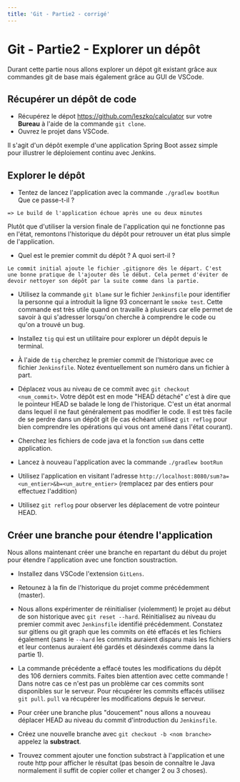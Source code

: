 ```yaml
---
title: 'Git - Partie2 - corrigé'
---
```


# Git - Partie2 - Explorer un dépôt

Durant cette partie nous allons explorer un dépot git existant grâce aux commandes git de base mais également grâce au GUI de VSCode.

## Récupérer un dépôt de code

- Récupérez le dépot https://github.com/leszko/calculator sur votre **Bureau** à l'aide de la commande `git clone`.
- Ouvrez le projet dans VSCode.

Il s'agit d'un dépôt exemple d'une application Spring Boot assez simple pour illustrer le déploiement continu avec Jenkins.

## Explorer le dépôt

- Tentez de lancez l'application avec la commande `./gradlew bootRun` Que ce passe-t-il ?
```
=> Le build de l'application échoue après une ou deux minutes
```

Plutôt que d'utiliser la version finale de l'application qui ne fonctionne pas en l'état, remontons l'historique du dépôt pour retrouver un état plus simple de l'application.

- Quel est le premier commit du dépôt ? A quoi sert-il ?
```
Le commit initial ajoute le fichier .gitignore dès le départ. C'est une bonne pratique de l'ajouter dès le début. Cela permet d'éviter de devoir nettoyer son dépôt par la suite comme dans la partie.
```

- Utilisez la commande `git blame` sur le fichier `Jenkinsfile` pour identifier la personne qui a introduit la ligne 93 concernant le `smoke test`. Cette commande est très utile quand on travaille à plusieurs car elle permet de savoir à qui s'adresser lorsqu'on cherche à comprendre le code ou qu'on a trouvé un bug.

- Installez `tig` qui est un utilitaire pour explorer un dépôt depuis le terminal.

- À l'aide de `tig` cherchez le premier commit de l'historique avec ce fichier `Jenkinsfile`. Notez éventuellement son numéro dans un fichier à part.

- Déplacez vous au niveau de ce commit avec `git checkout <num_commit>`. Votre dépôt est en mode "HEAD détaché" c'est à dire que le pointeur HEAD se balade le long de l'historique.
C'est un état anormal dans lequel il ne faut généralement pas modifier le code. Il est très facile de se perdre dans un dépôt git (le cas échéant utilisez `git reflog` pour bien comprendre les opérations qui vous ont amené dans l'état courant).

- Cherchez les fichiers de code java et la fonction `sum` dans cette application.

- Lancez à nouveau l'application avec la commande `./gradlew bootRun`

- Utilisez l'application en visitant l'adresse `http://localhost:8080/sum?a=<un_entier>&b=<un_autre_entier>` (remplacez par des entiers pour effectuez l'addition)

- Utilisez `git reflog` pour observer les déplacement de votre pointeur HEAD.

## Créer une branche pour étendre l'application

Nous allons maintenant créer une branche en repartant du début du projet pour étendre l'application avec une fonction soustraction.

- Installez dans VSCode l'extension `GitLens`.

- Retounez à la fin de l'historique du projet comme précédemment (master).

- Nous allons expérimenter de réinitialiser (violemment) le projet au début de son historique avec `git reset --hard`. Réinitialisez au niveau du premier commit avec `Jenkinsfile` identifié précédemment. Constatez sur gitlens ou git graph que les commits on été effacés et les fichiers également (sans le `--hard` les commits auraient disparu mais les fichiers et leur contenus auraient été gardés et désindexés comme dans la partie 1).

- La commande précédente a effacé toutes les modifications du dépôt des 106 derniers commits. Faites bien attention avec cette commande ! Dans notre cas ce n'est pas un problème car ces commits sont disponibles sur le serveur. Pour récupérer les commits effacés utilisez `git pull`. `pull` va récupérer les modifications depuis le serveur.

- Pour créer une branche plus "doucement" nous allons a nouveau déplacer HEAD au niveau du commit d'introduction du `Jenkinsfile`.

- Créez une nouvelle branche avec `git checkout -b <nom branche>` appelez la **substract**.

- Trouvez comment ajouter une fonction substract à l'application et une route http pour afficher le résultat (pas besoin de connaître le Java normalement il suffit de copier coller et changer 2 ou 3 choses).

